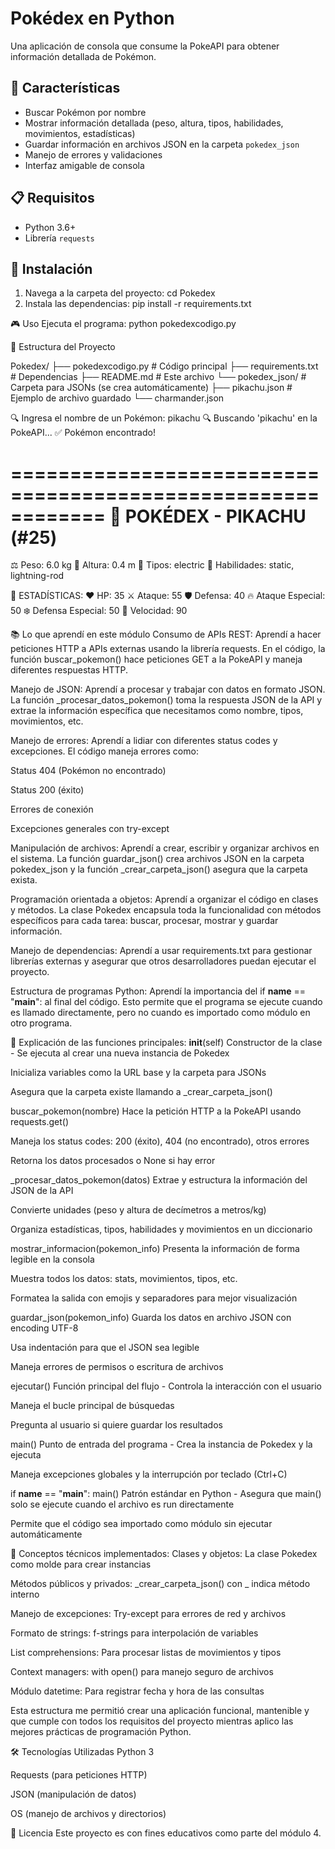 # Pokédex en Python

Una aplicación de consola que consume la PokeAPI para obtener información detallada de Pokémon.

## 🚀 Características

- Buscar Pokémon por nombre
- Mostrar información detallada (peso, altura, tipos, habilidades, movimientos, estadísticas)
- Guardar información en archivos JSON en la carpeta `pokedex_json`
- Manejo de errores y validaciones
- Interfaz amigable de consola

## 📋 Requisitos

- Python 3.6+
- Librería `requests`

## 🔧 Instalación

1. Navega a la carpeta del proyecto:
   cd Pokedex
3. Instala las dependencias:
pip install -r requirements.txt

🎮 Uso
Ejecuta el programa:
python pokedexcodigo.py

📁 Estructura del Proyecto

Pokedex/
├── pokedexcodigo.py   # Código principal
├── requirements.txt   # Dependencias
├── README.md         # Este archivo
└── pokedex_json/     # Carpeta para JSONs (se crea automáticamente)
    ├── pikachu.json  # Ejemplo de archivo guardado
    └── charmander.json

🔍 Ingresa el nombre de un Pokémon: pikachu
🔍 Buscando 'pikachu' en la PokeAPI...
✅ Pokémon encontrado!

============================================================
🎯 POKÉDEX - PIKACHU (#25)
============================================================
⚖️  Peso: 6.0 kg
📏 Altura: 0.4 m
🎨 Tipos: electric
💪 Habilidades: static, lightning-rod

🎯 ESTADÍSTICAS:
   ❤️  HP: 35
   ⚔️  Ataque: 55
   🛡️  Defensa: 40
   🔥 Ataque Especial: 50
   ❄️  Defensa Especial: 50
   🏃 Velocidad: 90

📚 Lo que aprendí en este módulo
Consumo de APIs REST:
Aprendí a hacer peticiones HTTP a APIs externas usando la librería requests. En el código, la función buscar_pokemon() hace peticiones GET a la PokeAPI y maneja diferentes respuestas HTTP.

Manejo de JSON:
Aprendí a procesar y trabajar con datos en formato JSON. La función _procesar_datos_pokemon() toma la respuesta JSON de la API y extrae la información específica que necesitamos como nombre, tipos, movimientos, etc.

Manejo de errores:
Aprendí a lidiar con diferentes status codes y excepciones. El código maneja errores como:

Status 404 (Pokémon no encontrado)

Status 200 (éxito)

Errores de conexión

Excepciones generales con try-except

Manipulación de archivos:
Aprendí a crear, escribir y organizar archivos en el sistema. La función guardar_json() crea archivos JSON en la carpeta pokedex_json y la función _crear_carpeta_json() asegura que la carpeta exista.

Programación orientada a objetos:
Aprendí a organizar el código en clases y métodos. La clase Pokedex encapsula toda la funcionalidad con métodos específicos para cada tarea: buscar, procesar, mostrar y guardar información.

Manejo de dependencias:
Aprendí a usar requirements.txt para gestionar librerías externas y asegurar que otros desarrolladores puedan ejecutar el proyecto.

Estructura de programas Python:
Aprendí la importancia del if __name__ == "__main__": al final del código. Esto permite que el programa se ejecute cuando es llamado directamente, pero no cuando es importado como módulo en otro programa.

🔧 Explicación de las funciones principales:
__init__(self)
Constructor de la clase - Se ejecuta al crear una nueva instancia de Pokedex

Inicializa variables como la URL base y la carpeta para JSONs

Asegura que la carpeta existe llamando a _crear_carpeta_json()

buscar_pokemon(nombre)
Hace la petición HTTP a la PokeAPI usando requests.get()

Maneja los status codes: 200 (éxito), 404 (no encontrado), otros errores

Retorna los datos procesados o None si hay error

_procesar_datos_pokemon(datos)
Extrae y estructura la información del JSON de la API

Convierte unidades (peso y altura de decímetros a metros/kg)

Organiza estadísticas, tipos, habilidades y movimientos en un diccionario

mostrar_informacion(pokemon_info)
Presenta la información de forma legible en la consola

Muestra todos los datos: stats, movimientos, tipos, etc.

Formatea la salida con emojis y separadores para mejor visualización

guardar_json(pokemon_info)
Guarda los datos en archivo JSON con encoding UTF-8

Usa indentación para que el JSON sea legible

Maneja errores de permisos o escritura de archivos

ejecutar()
Función principal del flujo - Controla la interacción con el usuario

Maneja el bucle principal de búsquedas

Pregunta al usuario si quiere guardar los resultados

main()
Punto de entrada del programa - Crea la instancia de Pokedex y la ejecuta

Maneja excepciones globales y la interrupción por teclado (Ctrl+C)

if __name__ == "__main__": main()
Patrón estándar en Python - Asegura que main() solo se ejecute cuando el archivo es run directamente

Permite que el código sea importado como módulo sin ejecutar automáticamente

🎯 Conceptos técnicos implementados:
Clases y objetos: La clase Pokedex como molde para crear instancias

Métodos públicos y privados: _crear_carpeta_json() con _ indica método interno

Manejo de excepciones: Try-except para errores de red y archivos

Formato de strings: f-strings para interpolación de variables

List comprehensions: Para procesar listas de movimientos y tipos

Context managers: with open() para manejo seguro de archivos

Módulo datetime: Para registrar fecha y hora de las consultas

Esta estructura me permitió crear una aplicación funcional, mantenible y que cumple con todos los requisitos del proyecto mientras aplico las mejores prácticas de programación Python.

🛠️ Tecnologías Utilizadas
Python 3

Requests (para peticiones HTTP)

JSON (manipulación de datos)

OS (manejo de archivos y directorios)

📄 Licencia
Este proyecto es con fines educativos como parte del módulo 4.